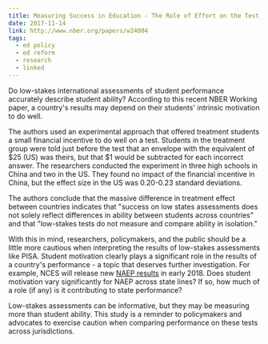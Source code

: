 ```yaml
---
title: Measuring Success in Education - The Role of Effort on the Test Itself
date: 2017-11-14
link: http://www.nber.org/papers/w24004
tags: 
  - ed policy
  - ed reform
  - research
  - linked
---
```


Do low-stakes international assessments of student performance accurately describe student ability? According to this recent NBER Working paper, a country's results may depend on their students' intrinsic motivation to do well. 

The authors used an experimental approach that offered treatment students a small financial incentive to do well on a test. Students in the treatment group were told just before the test that an envelope with the equivalent of $25 (US) was theirs, but that $1 would be subtracted for each incorrect answer. The researchers conducted the experiment in three high schools in China and two in the US. They found no impact of the financial incentive in China, but the effect size in the US was 0.20-0.23 standard deviations.

The authors conclude that the massive difference in treatment effect between countries indicates that "success on low states assessments does not solely reflect differences in ability between students across countries" and that "low-stakes tests do not measure and compare ability in isolation."

With this in mind, researchers, policymakers, and the public should be a little more cautious when interpreting the results of low-stakes assessments like PISA. Student motivation clearly plays a significant role in the results of a country's performance - a topic that deserves further investigation. For example, NCES will release new [NAEP results](https://nces.ed.gov/nationsreportcard/) in early 2018. Does student motivation vary significantly for NAEP across state lines? If so, how much of a role (if any) is it contributing to state performance? 

Low-stakes assessments can be informative, but they may be measuring more than student ability. This study is a reminder to policymakers and advocates to exercise caution when comparing performance on these tests across jurisdictions. 